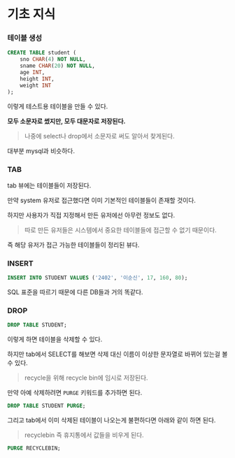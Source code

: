 # 기초 지식

### 테이블 생성

``` sql
CREATE TABLE student (
    sno CHAR(4) NOT NULL,
    sname CHAR(20) NOT NULL,
    age INT,
    height INT,
    weight INT
);
```

이렇게 테스트용 테이블을 만들 수 있다.

**모두 소문자로 썼지만, 모두 대문자로 저장된다.**

> 나중에 select나 drop에서 소문자로 써도 알아서 찾게된다.

대부분 mysql과 비슷하다.

### TAB

tab 뷰에는 테이블들이 저장된다.

만약 system 유저로 접근했다면 이미 기본적인 테이블들이 존재할 것이다.

하지만 사용자가 직접 지정해서 만든 유저에선 아무런 정보도 없다.

> 따로 만든 유저들은 시스템에서 중요한 테이블들에 접근할 수 없기 때문이다.

즉 해당 유저가 접근 가능한 테이블들이 정리된 뷰다.

### INSERT

``` SQL
INSERT INTO STUDENT VALUES ('2402', '이순신', 17, 160, 80);
```

SQL 표준을 따르기 때문에 다른 DB들과 거의 똑같다.

### DROP

``` sql
DROP TABLE STUDENT;
```

이렇게 하면 테이블을 삭제할 수 있다.

하지만 tab에서 SELECT를 해보면 삭제 대신 이름이 이상한 문자열로 바뀌어 있는걸 볼 수 있다.

> recycle을 위해 recycle bin에 임시로 저장된다.

만약 아예 삭제하려면 `PURGE` 키워드를 추가하면 된다.

``` sql
DROP TABLE STUDENT PURGE;
```

그리고 tab에서 이미 삭제된 테이블이 나오는게 불편하다면 아래와 같이 하면 된다.

> recyclebin 즉 휴지통에서 값들을 비우게 된다.

``` sql
PURGE RECYCLEBIN;
```

